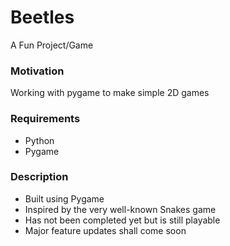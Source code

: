 # Beetles
A Fun Project/Game

### Motivation
Working with pygame to make simple 2D games

### Requirements
* Python
* Pygame

### Description
* Built using Pygame
* Inspired by the very well-known Snakes game
* Has not been completed yet but is still playable
* Major feature updates shall come soon